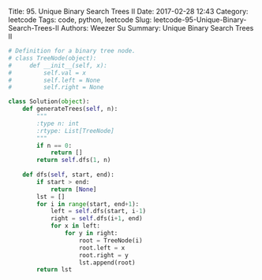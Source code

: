 Title: 95. Unique Binary Search Trees II 
Date: 2017-02-28 12:43
Category: leetcode
Tags: code, python, leetcode
Slug: leetcode-95-Unique-Binary-Search-Trees-II 
Authors: Weezer Su
Summary: Unique Binary Search Trees II 

```python
# Definition for a binary tree node.
# class TreeNode(object):
#     def __init__(self, x):
#         self.val = x
#         self.left = None
#         self.right = None

class Solution(object):
    def generateTrees(self, n):
        """
        :type n: int
        :rtype: List[TreeNode]
        """
        if n == 0:
            return []
        return self.dfs(1, n)
        
    def dfs(self, start, end):
        if start > end:
            return [None]
        lst = []
        for i in range(start, end+1):
            left = self.dfs(start, i-1)
            right = self.dfs(i+1, end)
            for x in left:
                for y in right:
                    root = TreeNode(i)
                    root.left = x
                    root.right = y
                    lst.append(root)
        return lst
```

